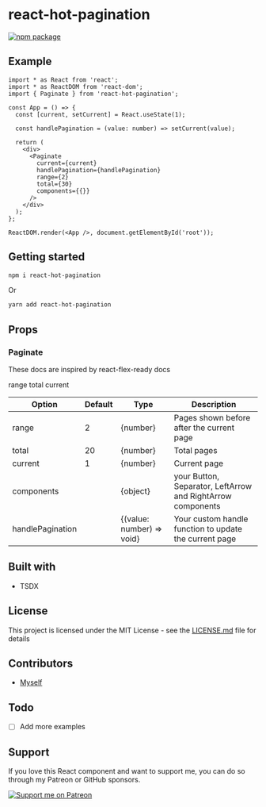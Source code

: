 # react-hot-pagination

[![npm package][npm-badge]][npm]

[npm-badge]: https://img.shields.io/npm/v/npm-package.png?style=flat-square
[npm]: https://www.npmjs.org/package/react-hot-pagination

## Example

```tsx
import * as React from 'react';
import * as ReactDOM from 'react-dom';
import { Paginate } from 'react-hot-pagination';

const App = () => {
  const [current, setCurrent] = React.useState(1);

  const handlePagination = (value: number) => setCurrent(value);

  return (
    <div>
      <Paginate
        current={current}
        handlePagination={handlePagination}
        range={2}
        total={30}
        components={{}}
      />
    </div>
  );
};

ReactDOM.render(<App />, document.getElementById('root'));
```

## Getting started

```bash
npm i react-hot-pagination
```

Or

```bash
yarn add react-hot-pagination
```

## Props

### Paginate

These docs are inspired by react-flex-ready docs

range
total
current

| Option           | Default | Type                      | Description                                                 |
| ---------------- | ------- | ------------------------- | ----------------------------------------------------------- |
| range            | 2       | {number}                  | Pages shown before after the current page                   |
| total            | 20      | {number}                  | Total pages                                                 |
| current          | 1       | {number}                  | Current page                                                |
| components       |         | {object}                  | your Button, Separator, LeftArrow and RightArrow components |
| handlePagination |         | {(value: number) => void} | Your custom handle function to update the current page      |

## Built with

- TSDX

## License

This project is licensed under the MIT License - see the [LICENSE.md](LICENSE.md) file for details

## Contributors

- [Myself](https://smakosh.com)

## Todo

- [ ] Add more examples

## Support

If you love this React component and want to support me, you can do so through my Patreon or GitHub sponsors.

[![Support me on Patreon](https://c5.patreon.com/external/logo/become_a_patron_button.png)](https://www.patreon.com/smakosh)
